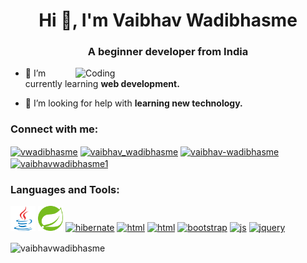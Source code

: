 <h1 align="center">Hi 👋, I'm Vaibhav Wadibhasme</h1>
<h3 align="center">A beginner developer from India</h3>
<img align="right" alt="Coding" width="400" src="https://cdn.dribbble.com/users/1059583/screenshots/4171367/coding-freak.gif">

- 📝 I’m currently learning **web development.**

- 🤝 I’m looking for help with **learning new technology.**


<h3 align="left">Connect with me:</h3>
<p align="left">
<a href="https://twitter.com/vwadibhasme" target="blank"><img align="center" src="https://raw.githubusercontent.com/rahuldkjain/github-profile-readme-generator/master/src/images/icons/Social/twitter.svg" alt="vwadibhasme" height="30" width="40" /></a> <a href="https://instagram.com/vaibhav_wadibhasme" target="blank"><img align="center" src="https://raw.githubusercontent.com/rahuldkjain/github-profile-readme-generator/master/src/images/icons/Social/instagram.svg" alt="vaibhav_wadibhasme" height="30" width="40" /></a> <a href="https://linkedin.com/in/vaibhav-wadibhasme" target="blank"><img align="center" src="https://raw.githubusercontent.com/rahuldkjain/github-profile-readme-generator/master/src/images/icons/Social/linked-in-alt.svg" alt="vaibhav-wadibhasme" height="30" width="40" /></a> <a href="https://www.leetcode.com/vaibhavwadibhasme1" target="blank"><img align="center" src="https://raw.githubusercontent.com/rahuldkjain/github-profile-readme-generator/master/src/images/icons/Social/leet-code.svg" alt="vaibhavwadibhasme1" height="30" width="40" /></a>
</p>

<h3 align="left">Languages and Tools:</h3>
<p align="left">
<a href="https://www.java.com" target="_blank" rel="noreferrer"> <img src="https://raw.githubusercontent.com/devicons/devicon/master/icons/java/java-original.svg" alt="java" width="40" height="40"/></a>
<a href="" target="_blank" rel="noreferrer"> <img src="https://raw.githubusercontent.com/devicons/devicon/master/icons/spring/spring-original.svg" alt="spring" width="40" height="40"/></a>
<a href="" target="_blank" rel="noreferrer"> <img src="https://www.vectorlogo.zone/logos/hibernate/hibernate-icon.svg" alt="hibernate" width="40" height="40"/></a>
<a href="" target="_blank" rel="noreferrer"> <img src="https://cdn.jsdelivr.net/npm/programming-languages-logos/src/html/html.png" alt="html" width="40" height="40"/></a>
<a href="" target="_blank" rel="noreferrer"> <img src="https://cdn.jsdelivr.net/npm/programming-languages-logos/src/css/css.png" alt="html" width="40" height="40"/></a>
<a href="" target="_blank" rel="noreferrer"> <img src="https://www.vectorlogo.zone/logos/getbootstrap/getbootstrap-icon.svg" alt="bootstrap" width="40" height="40"/></a>
<a href="" target="_blank" rel="noreferrer"> <img src="https://cdn.jsdelivr.net/npm/programming-languages-logos/src/javascript/javascript.png" alt="js" width="40" height="40"/></a>
<a href="" target="_blank" rel="noreferrer"> <img src="https://www.vectorlogo.zone/logos/jquery/jquery-vertical.svg" alt="jquery" width="40" height="40"/></a>
</p>


<p><img align="center" src="https://github-readme-streak-stats.herokuapp.com/?user=vaibhavwadibhasme&" alt="vaibhavwadibhasme" /></p>
